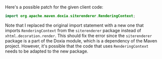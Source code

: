 Here's a possible patch for the given client code:
```java
import org.apache.maven.doxia.siterenderer.RenderingContext;
```
Note that I replaced the original import statement with a new one that imports `RenderingContext` from the `siterenderer` package instead of `xhtml.decoration.render`. This should fix the error since the `siterenderer` package is a part of the Doxia module, which is a dependency of the Maven project. However, it's possible that the code that uses `RenderingContext` needs to be adapted to the new package.